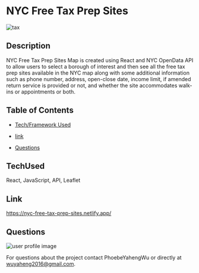 # NYC Free Tax Prep Sites

![tax](https://user-images.githubusercontent.com/52837649/116326816-61562a00-a793-11eb-880b-170267848d89.png)

## Description
NYC Free Tax Prep Sites Map is created using React and NYC OpenData API to allow users to select a borough of interest and then see all the free tax prep sites available in the NYC map along with some additional information such as phone number, address, open-close date, income limit, if amended return service is provided or not, and whether the site accommodates walk-ins or appointments or both.


## Table of Contents

* [Tech/Framework Used](#TechUsed)

* [link](#Link)

* [Questions](#Questions)


## TechUsed
React, JavaScript, API, Leaflet

## Link
https://nyc-free-tax-prep-sites.netlify.app/

## Questions
![user profile image](https://avatars0.githubusercontent.com/u/52837649?v=4)

For questions about the project contact PhoebeYahengWu or directly at wuyaheng2016@gmail.com.
